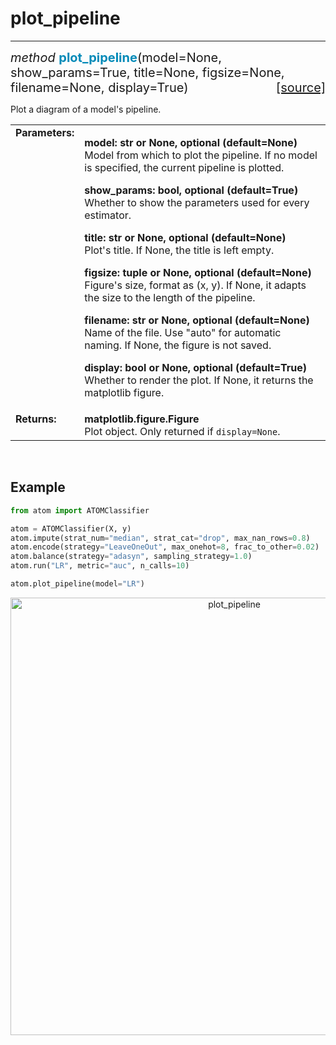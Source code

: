 # plot_pipeline
---------------

<div style="font-size:20px">
<em>method</em> <strong style="color:#008AB8">plot_pipeline</strong>(model=None,
show_params=True, title=None, figsize=None, filename=None, display=True)
<span style="float:right">
<a href="https://github.com/tvdboom/ATOM/blob/master/atom/plots.py#L4236">[source]</a>
</span>
</div>

Plot a diagram of a model's pipeline.

<table style="font-size:16px">
<tr>
<td width="20%" class="td_title" style="vertical-align:top"><strong>Parameters:</strong></td>
<td width="80%" class="td_params">
<p>
<strong>model: str or None, optional (default=None)</strong><br>
Model from which to plot the pipeline. If no model is
specified, the current pipeline is plotted.
</p>
<p>
<strong>show_params: bool, optional (default=True)</strong><br>
Whether to show the parameters used for every estimator.
</p>
<p>
<strong>title: str or None, optional (default=None)</strong><br>
Plot's title. If None, the title is left empty.
</p>
<p>
<strong>figsize: tuple or None, optional (default=None)</strong><br>
Figure's size, format as (x, y). If None, it adapts the size to the
length of the pipeline.
</p>
<p>
<strong>filename: str or None, optional (default=None)</strong><br>
Name of the file. Use "auto" for automatic naming.
If None, the figure is not saved.
</p>
<p>
<strong>display: bool or None, optional (default=True)</strong><br>
Whether to render the plot. If None, it returns the matplotlib figure.
</p>
</td>
</tr>
<tr>
<td width="20%" class="td_title" style="vertical-align:top"><strong>Returns:</strong></td>
<td width="80%" class="td_params">
<strong>matplotlib.figure.Figure</strong><br>
Plot object. Only returned if <code>display=None</code>.
</td>
</tr>
</table>
<br />



## Example

```python
from atom import ATOMClassifier

atom = ATOMClassifier(X, y)
atom.impute(strat_num="median", strat_cat="drop", max_nan_rows=0.8)
atom.encode(strategy="LeaveOneOut", max_onehot=8, frac_to_other=0.02)
atom.balance(strategy="adasyn", sampling_strategy=1.0)
atom.run("LR", metric="auc", n_calls=10)

atom.plot_pipeline(model="LR")
```

<div align="center">
    <img src="../../../img/plots/plot_pipeline.png" alt="plot_pipeline" width="700" height="700"/>
</div>
